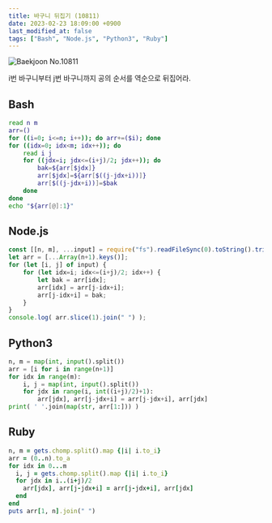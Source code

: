 ```yaml
---
title: 바구니 뒤집기 (10811)
date: 2023-02-23 18:09:00 +0900
last_modified_at: false
tags: ["Bash", "Node.js", "Python3", "Ruby"]
---
```


![Baekjoon No.10811](https://cdn.jsdelivr.net/gh/kimzuni/cdn/blog/baekjoon-10811.png)

i번 바구니부터 j번 바구니까지 공의 순서를 역순으로 뒤집어라.

## Bash

```bash
read n m
arr=()
for ((i=0; i<=n; i++)); do arr+=($i); done
for ((idx=0; idx<m; idx++)); do
	read i j
	for ((jdx=i; jdx<=(i+j)/2; jdx++)); do
		bak=${arr[$jdx]}
		arr[$jdx]=${arr[$((j-jdx+i))]}
		arr[$((j-jdx+i))]=$bak
	done
done
echo "${arr[@]:1}"
```

## Node.js

```javascript
const [[n, m], ...input] = require("fs").readFileSync(0).toString().trim().split("\n").map(x => x.split(" ").map(Number));
let arr = [...Array(n+1).keys()];
for (let [i, j] of input) {
	for (let idx=i; idx<=(i+j)/2; idx++) {
		let bak = arr[idx];
		arr[idx] = arr[j-idx+i];
		arr[j-idx+i] = bak;
	}
}
console.log( arr.slice(1).join(" ") );
```

## Python3

```python
n, m = map(int, input().split())
arr = [i for i in range(n+1)]
for idx in range(m):
    i, j = map(int, input().split())
    for jdx in range(i, int((i+j)/2)+1):
        arr[jdx], arr[j-jdx+i] = arr[j-jdx+i], arr[jdx]
print( ' '.join(map(str, arr[1:])) )
```

## Ruby

```ruby
n, m = gets.chomp.split().map {|i| i.to_i}
arr = (0..n).to_a
for idx in 0...m
  i, j = gets.chomp.split().map {|i| i.to_i}
  for jdx in i..(i+j)/2
    arr[jdx], arr[j-jdx+i] = arr[j-jdx+i], arr[jdx]
  end
end
puts arr[1, n].join(" ")
```
